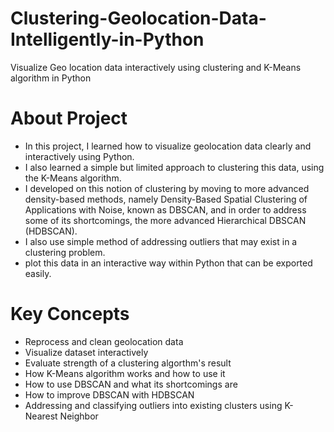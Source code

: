 # Clustering-Geolocation-Data-Intelligently-in-Python
Visualize Geo location data interactively using clustering and K-Means algorithm in Python

# About Project
- In this project, I learned how to visualize geolocation data clearly and interactively using Python. 
- I also learned a simple but limited approach to clustering this data, using the K-Means algorithm. 
- I developed on this notion of clustering by moving to more advanced density-based methods, namely Density-Based Spatial Clustering of Applications with Noise, known as DBSCAN, and in order to address some of its shortcomings, the more advanced Hierarchical DBSCAN (HDBSCAN). 
- I also use simple method of addressing outliers that may exist in a clustering problem.
- plot this data in an interactive way within Python that can be exported easily.

# Key Concepts
- Reprocess and clean geolocation data
- Visualize dataset interactively
- Evaluate strength of a clustering algorthm's result
- How K-Means algorithm works and how to use it
- How to use DBSCAN and what its shortcomings are
- How to improve DBSCAN with HDBSCAN
- Addressing and classifying outliers into existing clusters using K-Nearest Neighbor
